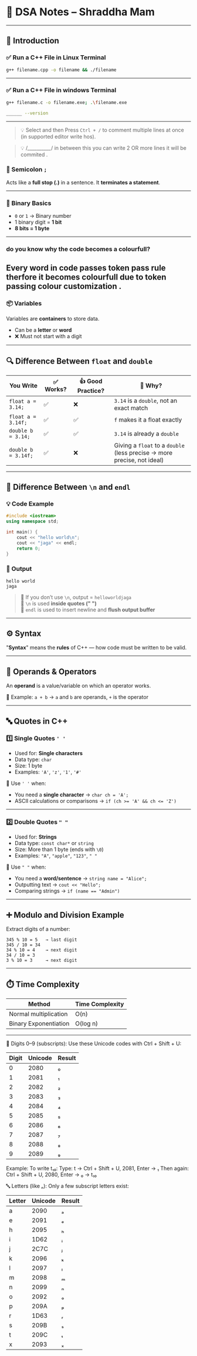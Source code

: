 # 📘 DSA Notes – Shraddha Mam

---

## 📌 Introduction

### ✅ Run a C++ File in Linux Terminal

```bash
g++ filename.cpp -o filename && ./filename
```

---
### ✅ Run a C++ File in windows Terminal
```bash
g++ filename.c -o filename.exe; .\filename.exe
```
```bash
______ --version
```
---
> 💡 Select and then Press `Ctrl + /` to comment multiple lines at once (in supported editor write hos).

> 💡 /*__________*/ in between this you can write 2 OR more lines it will be commited . 

### 📍 Semicolon `;`

Acts like a **full stop (.)** in a sentence. It **terminates a statement**.

---

### 🔢 Binary Basics

- `0` or `1` → Binary number
- 1 binary digit = **1 bit**
- **8 bits = 1 byte**

---
### do you know why the code becomes a colourfull?
 Every word in code passes token pass rule therfore it becomes colourfull due to token passing colour customization .
 ---
### 📦 Variables

Variables are **containers** to store data.

- Can be a **letter** or **word**
- ❌ Must not start with a digit

---

## 🔍 Difference Between `float` and `double`

| You Write            | ✅ Works? | 👍 Good Practice? | 💬 Why?                                                                          |
|----------------------|----------|-------------------|----------------------------------------------------------------------------------|
| `float a = 3.14;`    | ✅        | ❌                 | `3.14` is a `double`, not an exact match                                         |
| `float a = 3.14f;`   | ✅        | ✅                 | `f` makes it a float exactly                                                     |
| `double b = 3.14;`   | ✅        | ✅                 | `3.14` is already a `double`                                                    |
| `double b = 3.14f;`  | ✅        | ❌                 | Giving a `float` to a `double` (less precise → more precise, not ideal)         |

---

## 🔄 Difference Between `\n` and `endl`

### 💡 Code Example

```cpp
#include <iostream>
using namespace std;

int main() {
    cout << "hello world\n";
    cout << "jaga" << endl;
    return 0;
}
```

### 🧠 Output

```
hello world
jaga
```

> 🔸 If you don’t use `\n`, output = `helloworldjaga`  
> 🔸 `\n` is used **inside quotes (" ")**  
> 🔸 `endl` is used to insert newline and **flush output buffer**

---

## ⚙️ Syntax

"**Syntax**" means the **rules** of C++ — how code must be written to be valid.

---

## 🧠 Operands & Operators

An **operand** is a value/variable on which an operator works.

🧾 Example: `a + b` → `a` and `b` are operands, `+` is the operator

---

## 🔤 Quotes in C++

### 1️⃣ Single Quotes `' '`

- Used for: **Single characters**
- Data type: `char`
- Size: 1 byte
- Examples: `'A'`, `'z'`, `'1'`, `'#'`

📌 Use `' '` when:
- You need a **single character** → `char ch = 'A';`
- ASCII calculations or comparisons → `if (ch >= 'A' && ch <= 'Z')`

---

### 2️⃣ Double Quotes `" "`

- Used for: **Strings**
- Data type: `const char*` or `string`
- Size: More than 1 byte (ends with `\0`)
- Examples: `"A"`, `"apple"`, `"123"`, `" "`

📌 Use `" "` when:
- You need a **word/sentence** → `string name = "Alice";`
- Outputting text → `cout << "Hello";`
- Comparing strings → `if (name == "Admin")`

---

## ➕ Modulo and Division Example

Extract digits of a number:

```
345 % 10 = 5   → last digit  
345 / 10 = 34  
34 % 10 = 4    → next digit  
34 / 10 = 3  
3 % 10 = 3     → next digit
```

---

## ⏱️ Time Complexity

| Method                | Time Complexity |
|-----------------------|-----------------|
| Normal multiplication | O(n)            |
| Binary Exponentiation | O(log n)        |

---

🔢 Digits 0–9 (subscripts):
Use these Unicode codes with Ctrl + Shift + U: 

| Digit | Unicode | Result |
| ----- | ------- | ------ |
| 0     | 2080    | ₀      |
| 1     | 2081    | ₁      |
| 2     | 2082    | ₂      |
| 3     | 2083    | ₃      |
| 4     | 2084    | ₄      |
| 5     | 2085    | ₅      |
| 6     | 2086    | ₆      |
| 7     | 2087    | ₇      |
| 8     | 2088    | ₈      |
| 9     | 2089    | ₉      |

Example:
To write t₁₀:
Type: t → Ctrl + Shift + U, 2081, Enter → ₁
Then again: Ctrl + Shift + U, 2080, Enter → ₀
→ t₁₀

🔤 Letters (like ₙ):
Only a few subscript letters exist:

| Letter | Unicode | Result |
| ------ | ------- | ------ |
| a      | 2090    | ₐ      |
| e      | 2091    | ₑ      |
| h      | 2095    | ₕ      |
| i      | 1D62    | ᵢ      |
| j      | 2C7C    | ⱼ      |
| k      | 2096    | ₖ      |
| l      | 2097    | ₗ      |
| m      | 2098    | ₘ      |
| n      | 2099    | ₙ      |
| o      | 2092    | ₒ      |
| p      | 209A    | ₚ      |
| r      | 1D63    | ᵣ      |
| s      | 209B    | ₛ      |
| t      | 209C    | ₜ      |
| x      | 2093    | ₓ      |
